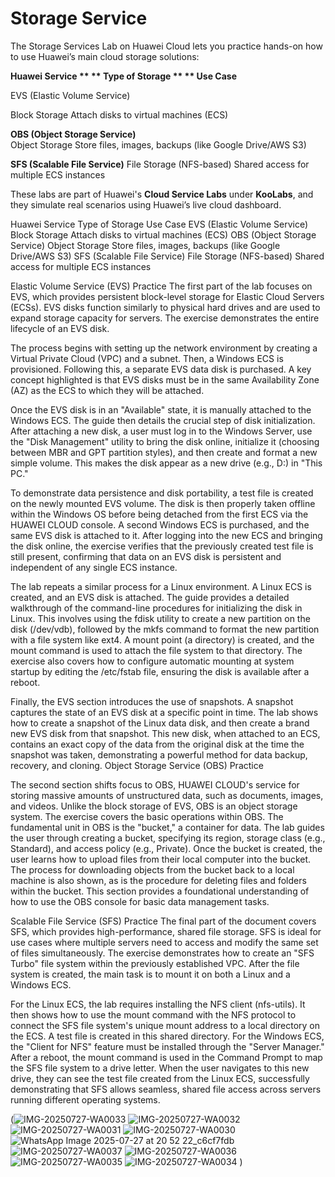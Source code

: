 # Storage Service

The Storage Services Lab on Huawei Cloud lets you practice hands-on how to use Huawei’s main cloud storage solutions:

**Huawei Service	**                         ** Type of Storage	 **                                    ** Use Case**

EVS (Elastic Volume Service)

Block Storage	      Attach disks to virtual machines (ECS)

**OBS (Object Storage Service)**	
Object Storage	Store files, images, backups (like Google Drive/AWS S3)

**SFS (Scalable File Service)**
File Storage (NFS-based)	Shared access for multiple ECS instances

These labs are part of Huawei's **Cloud Service Labs** under **KooLabs**, and they simulate real scenarios using Huawei’s live cloud dashboard.

Huawei Service	Type of Storage	Use Case
EVS (Elastic Volume Service)	Block Storage	Attach disks to virtual machines (ECS)
OBS (Object Storage Service)	Object Storage	Store files, images, backups (like Google Drive/AWS S3)
SFS (Scalable File Service)	File Storage (NFS-based)	Shared access for multiple ECS instances

Elastic Volume Service (EVS) Practice
The first part of the lab focuses on EVS, which provides persistent block-level storage for Elastic Cloud Servers (ECSs). EVS disks function similarly to physical hard drives and are used to expand storage capacity for servers. The exercise demonstrates the entire lifecycle of an EVS disk.

The process begins with setting up the network environment by creating a Virtual Private Cloud (VPC) and a subnet. Then, a Windows ECS is provisioned. Following this, a separate EVS data disk is purchased. A key concept highlighted is that EVS disks must be in the same Availability Zone (AZ) as the ECS to which they will be attached.

Once the EVS disk is in an "Available" state, it is manually attached to the Windows ECS. The guide then details the crucial step of disk initialization. After attaching a new disk, a user must log in to the Windows Server, use the "Disk Management" utility to bring the disk online, initialize it (choosing between MBR and GPT partition styles), and then create and format a new simple volume. This makes the disk appear as a new drive (e.g., D:) in "This PC."

To demonstrate data persistence and disk portability, a test file is created on the newly mounted EVS volume. The disk is then properly taken offline within the Windows OS before being detached from the first ECS via the HUAWEI CLOUD console. A second Windows ECS is purchased, and the same EVS disk is attached to it. After logging into the new ECS and bringing the disk online, the exercise verifies that the previously created test file is still present, confirming that data on an EVS disk is persistent and independent of any single ECS instance.

The lab repeats a similar process for a Linux environment. A Linux ECS is created, and an EVS disk is attached. The guide provides a detailed walkthrough of the command-line procedures for initializing the disk in Linux. This involves using the fdisk utility to create a new partition on the disk (/dev/vdb), followed by the mkfs command to format the new partition with a file system like ext4. A mount point (a directory) is created, and the mount command is used to attach the file system to that directory. The exercise also covers how to configure automatic mounting at system startup by editing the /etc/fstab file, ensuring the disk is available after a reboot.

Finally, the EVS section introduces the use of snapshots. A snapshot captures the state of an EVS disk at a specific point in time. The lab shows how to create a snapshot of the Linux data disk, and then create a brand new EVS disk from that snapshot. This new disk, when attached to an ECS, contains an exact copy of the data from the original disk at the time the snapshot was taken, demonstrating a powerful method for data backup, recovery, and cloning.
Object Storage Service (OBS) Practice

The second section shifts focus to OBS, HUAWEI CLOUD's service for storing massive amounts of unstructured data, such as documents, images, and videos. Unlike the block storage of EVS, OBS is an object storage system. The exercise covers the basic operations within OBS.
The fundamental unit in OBS is the "bucket," a container for data. The lab guides the user through creating a bucket, specifying its region, storage class (e.g., Standard), and access policy (e.g., Private). Once the bucket is created, the user learns how to upload files from their local computer into the bucket. The process for downloading objects from the bucket back to a local machine is also shown, as is the procedure for deleting files and folders within the bucket. This section provides a foundational understanding of how to use the OBS console for basic data management tasks.

Scalable File Service (SFS) Practice
The final part of the document covers SFS, which provides high-performance, shared file storage. SFS is ideal for use cases where multiple servers need to access and modify the same set of files simultaneously.
The exercise demonstrates how to create an "SFS Turbo" file system within the previously established VPC. After the file system is created, the main task is to mount it on both a Linux and a Windows ECS.

For the Linux ECS, the lab requires installing the NFS client (nfs-utils). It then shows how to use the mount command with the NFS protocol to connect the SFS file system's unique mount address to a local directory on the ECS. A test file is created in this shared directory.
For the Windows ECS, the "Client for NFS" feature must be installed through the "Server Manager." After a reboot, the mount command is used in the Command Prompt to map the SFS file system to a drive letter. When the user navigates to this new drive, they can see the test file created from the Linux ECS, successfully demonstrating that SFS allows seamless, shared file access across servers running different operating systems.

(![IMG-20250727-WA0033](https://github.com/user-attachments/assets/5d9a7a10-58bf-4164-bbcb-614da257d673)
![IMG-20250727-WA0032](https://github.com/user-attachments/assets/660306bd-fd9c-4c25-8c18-a4fa14c281f4)
![IMG-20250727-WA0031](https://github.com/user-attachments/assets/1c38c665-c1e4-4ea1-b9a9-fcc9ba6bbcbd)
![IMG-20250727-WA0030](https://github.com/user-attachments/assets/2d30028a-e569-4b96-9ca9-295b541eee31)
![WhatsApp Image 2025-07-27 at 20 52 22_c6cf7fdb](https://github.com/user-attachments/assets/81f8005c-5153-4b39-ad31-0c84b515022b)
![IMG-20250727-WA0037](https://github.com/user-attachments/assets/59e5ce78-d15d-4b34-90a8-a2e561ab708e)
![IMG-20250727-WA0036](https://github.com/user-attachments/assets/0a160373-fe3c-4627-9f60-959942bda6c4)
![IMG-20250727-WA0035](https://github.com/user-attachments/assets/5ca7ec7f-2617-4b81-a8b6-34e10b9d18a9)
![IMG-20250727-WA0034](https://github.com/user-attachments/assets/d1c2216a-6d58-4d36-acce-e8e576dc117a)
)
